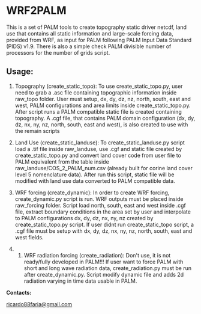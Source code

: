 # WRF2PALM
This is a set of PALM tools to create topography static driver netcdf, land use that contains all static information and large-scale forcing data, provided from WRF, as input for PALM following PALM Input Data Standard (PIDS) v1.9.
There is also a simple check PALM divisible number of processors for the number of grids script.

## Usage:


1. Topography (create_static_topo):
To use create_static_topo.py, user need to grab a .asc file containing topographic information inside raw_topo folder. User must setup, dx, dy, dz, nz, north, south, east and west, PALM configurations and area limits inside create_static_topo.py. After script runs a PALM compatible static file is created containing topography. A .cgf file, that contains PALM domain configuration (dx, dy, dz, nx, ny, nz, north, south, east and west), is also created to use with the remain scripts

2. Land Use (create_static_landuse):
To create_static_landuse.py script load a .tif file inside raw_landuse, use .cgf and static file created by create_static_topo.py and convert land cover code from user file to PALM equivalent from the table inside raw_landuse/COS_2_PALM_num.csv (already built for corine land cover level 5 nomenclature data). After run this script, static file will be modified with land use data converted to PALM compatible data.

3. WRF forcing (create_dynamic):
In order to create WRF forcing, create_dynamic.py script is run. WRF outputs must be placed inside raw_forcing folder. Script load north, south, east and west inside .cgf file, extract boundary conditions in the area set by user and interpolate to PALM configurations dx, dy, dz, nx, ny, nz created by create_static_topo.py script.
If user didnt run create_static_topo script, a .cgf file must be setup with dx, dy, dz, nx, ny, nz, north, south, east and west fields.

3. 1. WRF radiation forcing (create_radiation):
Don't use, it is not ready/fully developed in PALM!!!
If user want to force PALM with short and long wave radiation data, create_radiation.py must be run after create_dynamic.py. Script modify dynamic file and adds 2d radiation varying in time data usable in PALM.

**Contacts:**

<ricardo88faria@gmail.com>
